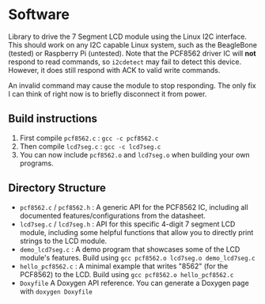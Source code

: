 # Software
Library to drive the 7 Segment LCD module using the Linux I2C interface. This should work on any I2C capable Linux system, such as the BeagleBone (tested) or Raspberry Pi (untested). Note that the PCF8562 driver IC will **not** respond to read commands, so `i2cdetect` may fail to detect this device. However, it does still respond with ACK to valid write commands. 

An invalid command may cause the module to stop responding. The only fix I can think of right now is to briefly disconnect it from power.

## Build instructions
1. First compile `pcf8562.c` : `gcc -c pcf8562.c`
2. Then compile `lcd7seg.c` : `gcc -c lcd7seg.c`
3. You can now include `pcf8562.o` and `lcd7seg.o` when building your own programs.

## Directory Structure
* `pcf8562.c` / `pcf8562.h` : A generic API for the PCF8562 IC, including all documented features/configurations from the datasheet.
* `lcd7seg.c` / `lcd7seg.h` : API for this specific 4-digit 7 segment LCD module, including some helpful functions that allow you to directly print strings to the LCD module.
* `demo_lcd7seg.c` : A demo program that showcases some of the LCD module's features. Build using `gcc pcf8562.o lcd7seg.o demo_lcd7seg.c`
* `hello_pcf8562.c` : A minimal example that writes "8562" (for the PCF8562) to the LCD. Build using `gcc pcf8562.o hello_pcf8562.c`
* `Doxyfile` A Doxygen API reference. You can generate a Doxygen page with `doxygen Doxyfile`
